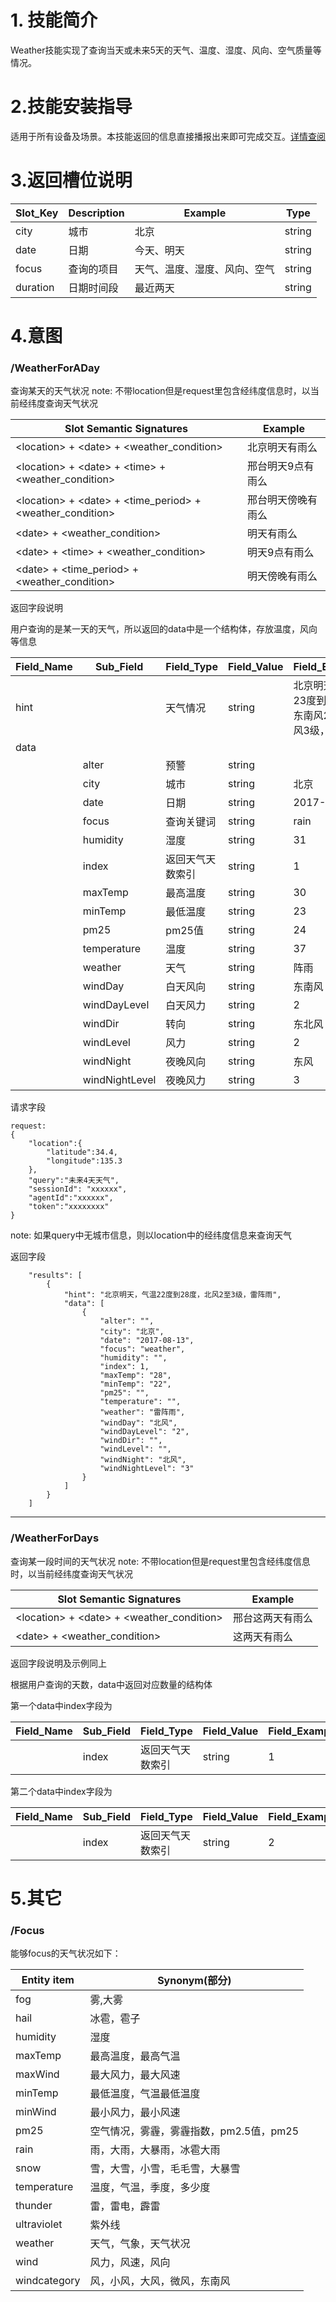 # 1. 技能简介

Weather技能实现了查询当天或未来5天的天气、温度、湿度、风向、空气质量等情况。

# 2.技能安装指导
适用于所有设备及场景。本技能返回的信息直接播报出来即可完成交互。[详情查阅](/Bot/4-SkillDocument/最佳实践.md)

# 3.返回槽位说明

| **Slot\_Key** | **Description** | **Example** | **Type** |
| --- | --- | --- | --- |
| city | 城市 | 北京 | string
| date | 日期 | 今天、明天 | string
| focus | 查询的项目 | 天气、温度、湿度、风向、空气 | string
| duration | 日期时间段 | 最近两天 | string

# 4.意图

### \/WeatherForADay
查询某天的天气状况
note: 不带location但是request里包含经纬度信息时，以当前经纬度查询天气状况

| **Slot Semantic Signatures** | **Example** |
| --- | --- |
| &lt;location&gt; + &lt;date&gt; + &lt;weather\_condition&gt; | 北京明天有雨么 |
| &lt;location&gt; + &lt;date&gt; + &lt;time&gt; + &lt;weather\_condition&gt; | 邢台明天9点有雨么 |
| &lt;location&gt; + &lt;date&gt; + &lt;time\_period&gt; + &lt;weather\_condition&gt; | 邢台明天傍晚有雨么 |
| &lt;date&gt; + &lt;weather\_condition&gt; | 明天有雨么 |
| &lt;date&gt; + &lt;time&gt; + &lt;weather\_condition&gt; | 明天9点有雨么 |
| &lt;date&gt; + &lt;time\_period&gt; + &lt;weather\_condition&gt; | 明天傍晚有雨么 |



返回字段说明

用户查询的是某一天的天气，所以返回的data中是一个结构体，存放温度，风向等信息

| **Field\_Name** | **Sub\_Field** | **Field\_Type** | **Field\_Value** | **Field\_Example** |
| --- | --- | --- | --- | --- |
| hint |  | 天气情况 | string | 北京明天，气温23度到30度，东南风2级转东风3级，阵雨 |
| data |  |  |  |  |
|  | alter | 预警 | string |  |
|  | city | 城市 | string | 北京 |
|  | date | 日期 | string | 2017-08-01 |
|  | focus | 查询关键词 | string | rain |
|  | humidity | 湿度 | string | 31 |
|  | index | 返回天气天数索引 | string | 1 |
|  | maxTemp | 最高温度 | string | 30 |
|  | minTemp | 最低温度 | string | 23 |
|  | pm25 | pm25值 | string | 24 |
|  | temperature | 温度 | string | 37 |
|  | weather | 天气 | string | 阵雨 |
|  | windDay | 白天风向 | string | 东南风 |
|  | windDayLevel | 白天风力 | string | 2 |
|  | windDir | 转向 | string | 东北风 |
|  | windLevel | 风力 | string | 2 |
|  | windNight | 夜晚风向 | string | 东风 |
|  | windNightLevel | 夜晚风力 | string | 3 |

请求字段
```
request:
{
    "location":{
        "latitude":34.4,
        "longitude":135.3
    },
    "query":"未来4天天气",
    "sessionId": "xxxxxx",
    "agentId":"xxxxxx",
    "token":"xxxxxxxx"
}
```
note: 如果query中无城市信息，则以location中的经纬度信息来查询天气

返回字段
```
    "results": [
        {
            "hint": "北京明天，气温22度到28度，北风2至3级，雷阵雨",
            "data": [
                {
                    "alter": "",
                    "city": "北京",
                    "date": "2017-08-13",
                    "focus": "weather",
                    "humidity": "",
                    "index": 1,
                    "maxTemp": "28",
                    "minTemp": "22",
                    "pm25": "",
                    "temperature": "",
                    "weather": "雷阵雨",
                    "windDay": "北风",
                    "windDayLevel": "2",
                    "windDir": "",
                    "windLevel": "",
                    "windNight": "北风",
                    "windNightLevel": "3"
                }
            ]
        }
    ]
```

---

### \/WeatherForDays
查询某一段时间的天气状况
note: 不带location但是request里包含经纬度信息时，以当前经纬度查询天气状况

| **Slot Semantic Signatures** | **Example** |
| --- | --- |
| &lt;location&gt; + &lt;date&gt; + &lt;weather\_condition&gt; | 邢台这两天有雨么 |
| &lt;date&gt; + &lt;weather\_condition&gt; | 这两天有雨么 |

返回字段说明及示例同上

根据用户查询的天数，data中返回对应数量的结构体

第一个data中index字段为

| **Field\_Name** | **Sub\_Field** | **Field\_Type** | **Field\_Value** | **Field\_Example** |
| --- | --- | --- | --- | --- |
|  | index | 返回天气天数索引 | string | 1 |

第二个data中index字段为

| **Field\_Name** | **Sub\_Field** | **Field\_Type** | **Field\_Value** | **Field\_Example** |
| --- | --- | --- | --- | --- |
|  | index | 返回天气天数索引 | string | 2 |

# 5.其它

### \/Focus
能够focus的天气状况如下：

| **Entity item** | **Synonym(部分)** |
| --- | --- |
| fog | 雾,大雾 |
| hail | 冰雹，雹子 |
| humidity | 湿度 |
| maxTemp | 最高温度，最高气温 |
| maxWind | 最大风力，最大风速 |
| minTemp | 最低温度，气温最低温度 |
| minWind | 最小风力，最小风速 |
| pm25 | 空气情况，雾霾，雾霾指数，pm2.5值，pm25 |
| rain | 雨，大雨，大暴雨，冰雹大雨 |
| snow | 雪，大雪，小雪，毛毛雪，大暴雪 |
| temperature | 温度，气温，季度，多少度 |
| thunder | 雷，雷电，霹雷 |
| ultraviolet | 紫外线 |
| weather | 天气，气象，天气状况 |
| wind | 风力，风速，风向 |
| windcategory | 风，小风，大风，微风，东南风 |
